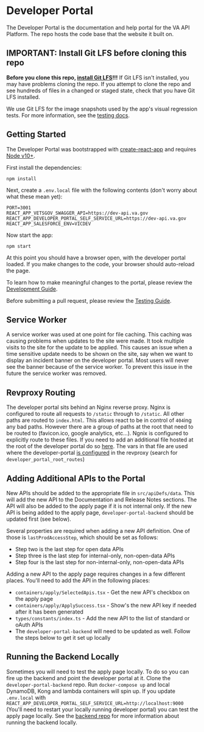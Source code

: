 # Developer Portal

The Developer Portal is the documentation and help portal for the VA API Platform. The repo hosts the code base that the website it built on.

## IMPORTANT: Install Git LFS before cloning this repo


**Before you clone this repo, [install Git LFS](https://github.com/git-lfs/git-lfs/wiki/Installation)!!!** If Git LFS isn't installed, you may have problems cloning the repo. If you attempt to clone the repo and see hundreds of files in a changed or staged state, check that you have Git LFS installed.

We use Git LFS for the image snapshots used by the app's visual regression tests. For more information, see the [testing docs](docs/testing.md#visual-regression-testing).

## Getting Started

The Developer Portal was bootstrapped with [create-react-app](https://github.com/facebook/create-react-app) and requires [Node v10+](https://nodejs.org/en/download/).

First install the dependencies:

```
npm install
```

Next, create a `.env.local` file with the following contents (don't worry about what these mean yet):

```
PORT=3001
REACT_APP_VETSGOV_SWAGGER_API=https://dev-api.va.gov
REACT_APP_DEVELOPER_PORTAL_SELF_SERVICE_URL=https://dev-api.va.gov
REACT_APP_SALESFORCE_ENV=VICDEV
```

Now start the app:

```
npm start
```

At this point you should have a browser open, with the developer portal loaded. If you make changes to the
code, your browser should auto-reload the page.

To learn how to make meaningful changes to the portal, please review the [Development Guide](docs/development.md).

Before submitting a pull request, please review the [Testing Guide](docs/testing.md).

## Service Worker

A service worker was used at one point for file caching. This caching was causing problems when
updates to the site were made. It took multiple visits to the site for the update to be applied.
This causes an issue when a time sensitive update needs to be shown on the site, say when we want
to display an incident banner on the developer portal. Most users will never see the banner
because of the service worker. To prevent this issue in the future the service worker was removed.

## Revproxy Routing

The developer portal sits behind an Nginx reverse proxy. Nginx is configured to route all requests to `/static` through to `/static`. All other paths are routed to `index.html`. This allows react to be in control of `404`ing any bad paths. However there are a group of paths at the root that need to be routed to (favicon.ico, google analytics, etc...). Ngnix is configured to explicitly route to these files. If you need to add an additional file hosted at the root of the developer portal do so [here](https://github.com/department-of-veterans-affairs/devops/blob/master/ansible/deployment/config/revproxy-vagov/vars/developer_portal_root_routes.yml). The vars in that file are used where the developer-portal [is configured](https://github.com/department-of-veterans-affairs/devops/blob/master/ansible/deployment/config/revproxy-vagov/templates/nginx_revproxy.conf.j2#L668) in the revproxy (search for `developer_portal_root_routes`)

## Adding Additional APIs to the Portal

New APIs should be added to the appropriate file in `src/apiDefs/data`. This will add the new API to the Documentation and Release Notes sections. The API will also be added to the apply page if it is not internal only. If the new API is being added to the apply page, `developer-portal-backend` should be updated first (see below).

Several properties are required when adding a new API definition. One of those is `lastProdAccessStep`, which should be set as follows:

- Step two is the last step for open data APIs
- Step three is the last step for internal-only, non-open-data APIs
- Step four is the last step for non-internal-only, non-open-data APIs

Adding a new API to the apply page requires changes in a few different places. You'll need to add the API in the following places:

- `containers/apply/SelectedApis.tsx` - Get the new API's checkbox on the apply page
- `containers/apply/ApplySuccess.tsx` - Show's the new API key if needed after it has been generated
- `types/constants/index.ts` - Add the new API to the list of standard or oAuth APIs
- The `developer-portal-backend` will need to be updated as well. Follow the steps below to get it set up locally

## Running the Backend Locally

Sometimes you will need to test the apply page locally. To do so you can fire up the backend and point the developer portal at it. Clone the `developer-portal-backend` repo. Run `docker-compose up` and local DynamoDB, Kong and lambda containers will spin up. If you update `.env.local` with `REACT_APP_DEVELOPER_PORTAL_SELF_SERVICE_URL=http://localhost:9000` (You'll need to restart your locally running developer portal) you can test the apply page locally. See the [backend repo](https://github.com/department-of-veterans-affairs/developer-portal-backend) for more information about running the backend locally.
